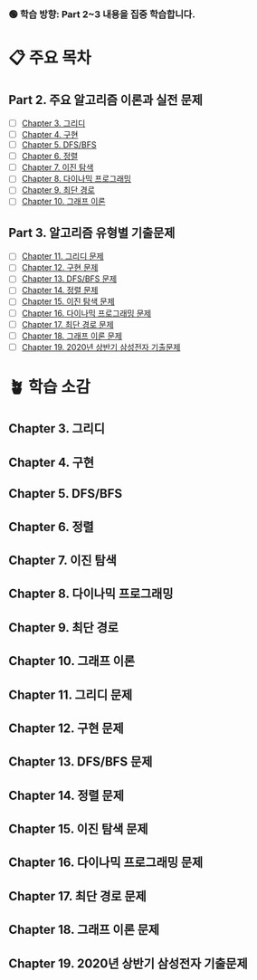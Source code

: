 ### 🟢 학습 방향: Part 2~3 내용을 집중 학습합니다.

# 📋 주요 목차
## Part 2. 주요 알고리즘 이론과 실전 문제
-[ ] [Chapter 3. 그리디](#chapter-3-그리디) <br>
-[ ] [Chapter 4. 구현](#chapter-4-구현) <br>
-[ ] [Chapter 5. DFS/BFS](#chapter-5-dfsbfs) <br>
-[ ] [Chapter 6. 정렬](#chapter-6-정렬) <br>
-[ ] [Chapter 7. 이진 탐색](#chapter-7-이진-탐색) <br>
-[ ] [Chapter 8. 다이나믹 프로그래밍](#chapter-8-다이나믹-프로그래밍) <br>
-[ ] [Chapter 9. 최단 경로](#chapter-9-최단-경로) <br>
-[ ] [Chapter 10. 그래프 이론](#chapter-10-그래프-이론) <br>

## Part 3. 알고리즘 유형별 기출문제
-[ ] [Chapter 11. 그리디 문제](#chapter-11-그리디-문제) <br>
-[ ] [Chapter 12. 구현 문제](#chapter-12-구현-문제) <br>
-[ ] [Chapter 13. DFS/BFS 문제](#chapter-13-dfsbfs-문제) <br>
-[ ] [Chapter 14. 정렬 문제](#chapter-14-정렬-문제) <br>
-[ ] [Chapter 15. 이진 탐색 문제](#chapter-15-이진-탐색-문제) <br>
-[ ] [Chapter 16. 다이나믹 프로그래밍 문제](#chapter-16-다이나믹-프로그래밍-문제) <br>
-[ ] [Chapter 17. 최단 경로 문제](#chapter-17-최단-경로-문제) <br>
-[ ] [Chapter 18. 그래프 이론 문제](#chapter-18-그래프-이론-문제) <br>
-[ ] [Chapter 19. 2020년 상반기 삼성전자 기출문제](#chapter-19-2020년-상반기-삼성전자-기출문제) <br>

# 🪴 학습 소감
## Chapter 3. 그리디

## Chapter 4. 구현

## Chapter 5. DFS/BFS

## Chapter 6. 정렬

## Chapter 7. 이진 탐색

## Chapter 8. 다이나믹 프로그래밍

## Chapter 9. 최단 경로

## Chapter 10. 그래프 이론

## Chapter 11. 그리디 문제

## Chapter 12. 구현 문제

## Chapter 13. DFS/BFS 문제

## Chapter 14. 정렬 문제

## Chapter 15. 이진 탐색 문제

## Chapter 16. 다이나믹 프로그래밍 문제

## Chapter 17. 최단 경로 문제

## Chapter 18. 그래프 이론 문제

## Chapter 19. 2020년 상반기 삼성전자 기출문제